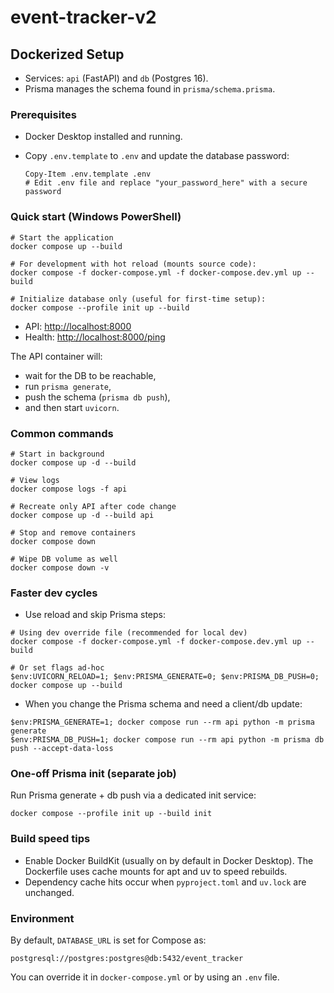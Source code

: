# event-tracker-v2

## Dockerized Setup

- Services: `api` (FastAPI) and `db` (Postgres 16).
- Prisma manages the schema found in `prisma/schema.prisma`.

### Prerequisites

- Docker Desktop installed and running.
- Copy `.env.template` to `.env` and update the database password:

  ```pwsh
  Copy-Item .env.template .env
  # Edit .env file and replace "your_password_here" with a secure password
  ```

### Quick start (Windows PowerShell)

```pwsh
# Start the application
docker compose up --build

# For development with hot reload (mounts source code):
docker compose -f docker-compose.yml -f docker-compose.dev.yml up --build

# Initialize database only (useful for first-time setup):
docker compose --profile init up --build
```

- API: <http://localhost:8000>
- Health: <http://localhost:8000/ping>

The API container will:

- wait for the DB to be reachable,
- run `prisma generate`,
- push the schema (`prisma db push`),
- and then start `uvicorn`.

### Common commands

```pwsh
# Start in background
docker compose up -d --build

# View logs
docker compose logs -f api

# Recreate only API after code change
docker compose up -d --build api

# Stop and remove containers
docker compose down

# Wipe DB volume as well
docker compose down -v
```

### Faster dev cycles

- Use reload and skip Prisma steps:

```pwsh
# Using dev override file (recommended for local dev)
docker compose -f docker-compose.yml -f docker-compose.dev.yml up --build

# Or set flags ad-hoc
$env:UVICORN_RELOAD=1; $env:PRISMA_GENERATE=0; $env:PRISMA_DB_PUSH=0; docker compose up --build
```

- When you change the Prisma schema and need a client/db update:

```pwsh
$env:PRISMA_GENERATE=1; docker compose run --rm api python -m prisma generate
$env:PRISMA_DB_PUSH=1; docker compose run --rm api python -m prisma db push --accept-data-loss
```

### One-off Prisma init (separate job)

Run Prisma generate + db push via a dedicated init service:

```pwsh
docker compose --profile init up --build init
```

### Build speed tips

- Enable Docker BuildKit (usually on by default in Docker Desktop). The Dockerfile uses cache mounts for apt and uv to speed rebuilds.
- Dependency cache hits occur when `pyproject.toml` and `uv.lock` are unchanged.

### Environment

By default, `DATABASE_URL` is set for Compose as:

```text
postgresql://postgres:postgres@db:5432/event_tracker
```

You can override it in `docker-compose.yml` or by using an `.env` file.
